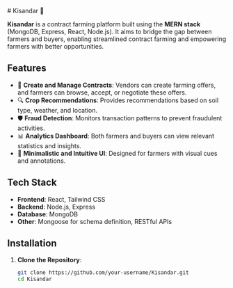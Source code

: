 
 # Kisandar 🌾

**Kisandar** is a contract farming platform built using the **MERN stack** (MongoDB, Express, React, Node.js). It aims to bridge the gap between farmers and buyers, enabling streamlined contract farming and empowering farmers with better opportunities.

## Features

- 📑 **Create and Manage Contracts**: Vendors can create farming offers, and farmers can browse, accept, or negotiate these offers.
- 🔍 **Crop Recommendations**: Provides recommendations based on soil type, weather, and location.
- 🛡️ **Fraud Detection**: Monitors transaction patterns to prevent fraudulent activities.
- 📊 **Analytics Dashboard**: Both farmers and buyers can view relevant statistics and insights.
- 🌱 **Minimalistic and Intuitive UI**: Designed for farmers with visual cues and annotations.

## Tech Stack

- **Frontend**: React, Tailwind CSS
- **Backend**: Node.js, Express
- **Database**: MongoDB
- **Other**: Mongoose for schema definition, RESTful APIs

## Installation

1. **Clone the Repository**:
   ```bash
   git clone https://github.com/your-username/Kisandar.git
   cd Kisandar
